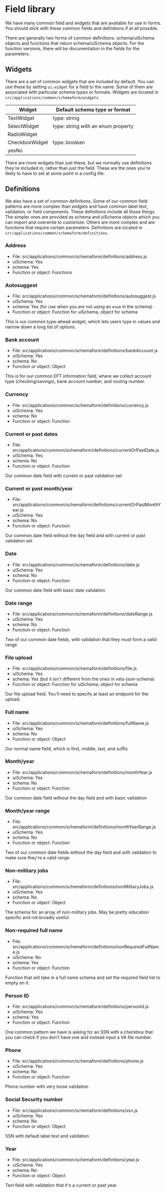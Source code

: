# Field library

We have many common field and widgets that are available for use in forms. You should stick with these common fields and definitions if at all possible.

There are generally two forms of common definitions: schema/uiSchema objects and functions that return schema/uiSchema objects. For the function versions, there will be documentation in the fields for the parameters.

## Widgets

There are a set of common widgets that are included by default. You can use these by setting `ui:widget` for a field to the name. Some of them are associated with particular schema types or formats. Widgets are located in `src/applications/common/schemaform/widgets`.

Widget       | Default schema type or format
------------ | -------------
TextWidget | type: string
SelectWidget | type: string with an enum property
RadioWidget |
CheckboxWidget | type: boolean
yesNo |

There are more widgets than just these, but we normally use definitions they're included in, rather than just the field. These are the ones you're likely to have to set at some point in a config file.

## Definitions

We also have a set of common definitions. Some of our common field patterns are more complex than widgets and have common label text, validation, or field components. These definitions include all those things. The simpler ones are provided as schema and uiSchema objects which you can import and overwrite to customize. Others are more complex and are functions that require certain parameters. Definitions are located in `src/applications/common/schemaform/definitions`.

### Address
- File: src/applications/common/schemaform/definitions/address.js
- uiSchema: Yes
- schema: Yes
- Function or object: Functions

### Autosuggest
- File: src/applications/common/schemaform/definitions/autosuggest.js
- uiSchema: Yes
- schema: Yes (for use when you are not using an `enum` in the schema)
- Function or object: Function for uiSchema, object for schema

This is our common type-ahead widget, which lets users type in values and narrow down a long list of options.

### Bank account
- File: src/applications/common/schemaform/definitions/bankAccount.js
- uiSchema: Yes
- schema: No
- Function or object: Object

This is for our common EFT information field, where we collect account type (checking/savings), bank account number, and routing number.

### Currency
- File: src/applications/common/schemaform/definitions/currency.js
- uiSchema: Yes
- schema: No
- Function or object: Function

### Current or past dates
- File: src/applications/common/schemaform/definitions/currentOrPastDate.js
- uiSchema: Yes
- schema: No
- Function or object: Function

Our common date field with current or past validation set

### Current or past month/year
- File: src/applications/common/schemaform/definitions/currentOrPastMonthYear.js
- uiSchema: Yes
- schema: No
- Function or object: Function

Our common date field without the day field and with current or past validation set

### Date
- File: src/applications/common/schemaform/definitions/date.js
- uiSchema: Yes
- schema: No
- Function or object: Function

Our common date field with basic date validation

### Date range
- File: src/applications/common/schemaform/definitions/dateRange.js
- uiSchema: Yes
- schema: No
- Function or object: Function

Two of our common date fields, with validation that they must form a valid range

### File upload
- File: src/applications/common/schemaform/definitions/file.js
- uiSchema: Yes
- schema: Yes (but it isn't different from the ones in vets-json-schema)
- Function or object: Function for uiSchema, object for schema

Our file upload field. You'll need to specify at least an endpoint for the upload.

### Full name
- File: src/applications/common/schemaform/definitions/fullName.js
- uiSchema: Yes
- schema: No
- Function or object: Object

Our normal name field, which is first, middle, last, and suffix

### Month/year
- File: src/applications/common/schemaform/definitions/monthYear.js
- uiSchema: Yes
- schema: No
- Function or object: Function

Our common date field without the day field and with basic validation

### Month/year range
- File: src/applications/common/schemaform/definitions/monthYearRange.js
- uiSchema: Yes
- schema: No
- Function or object: Function

Two of our common date fields without the day field and with validation to make sure they're a valid range

### Non-military jobs
- File: src/applications/common/schemaform/definitions/nonMilitaryJobs.js
- uiSchema: Yes
- schema: No
- Function or object: Object

The schema for an array of non-military jobs. May be pretty education specific and not broadly useful.

### Non-required full name
- File: src/applications/common/schemaform/definitions/nonRequiredFullName.js
- uiSchema: No
- schema: Yes
- Function or object: Function

Function that will take in a full name schema and set the required field list to empty on it.

### Person ID
- File: src/applications/common/schemaform/definitions/personId.js
- uiSchema: Yes
- schema: Yes
- Function or object: Function

One common pattern we have is asking for an SSN with a checkbox that you can check if you don't have one and instead input a VA file number.

### Phone
- File: src/applications/common/schemaform/definitions/phone.js
- uiSchema: Yes
- schema: No
- Function or object: Function

Phone number with very loose validation

### Social Security number
- File: src/applications/common/schemaform/definitions/ssn.js
- uiSchema: Yes
- schema: No
- Function or object: Object

SSN with default label text and validation

### Year
- File: src/applications/common/schemaform/definitions/year.js
- uiSchema: Yes
- schema: No
- Function or object: Object

Text field with validation that it's a current or past year.
